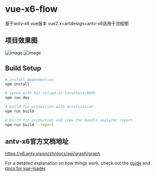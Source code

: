 # vue-x6-flow

基于antv-x6 vue版本 vue2.x+antdesign+antv-x6适用于流程图

## 项目效果图

![image](https://user-images.githubusercontent.com/9762767/171014626-094d026d-ba48-40d0-ae67-264dc1652bc9.png)
![image](https://user-images.githubusercontent.com/9762767/171015196-eed1fee0-939c-43a4-af97-a63a8f851771.png)


## Build Setup

``` bash
# install dependencies
npm install

# serve with hot reload at localhost:8080
npm run dev

# build for production with minification
npm run build

# build for production and view the bundle analyzer report
npm run build --report
```

## antv-x6官方文档地址

https://x6.antv.vision/zh/docs/api/graph/graph

For a detailed explanation on how things work, check out the [guide](http://vuejs-templates.github.io/webpack/) and [docs for vue-loader](http://vuejs.github.io/vue-loader).
